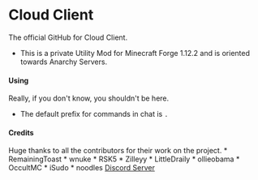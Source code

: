 # Cloud Client
The official GitHub for Cloud Client.
- This is a private Utility Mod for Minecraft Forge 1.12.2 and is oriented towards Anarchy Servers.
#### Using
Really, if you don't know, you shouldn't be here.
- The default prefix for commands in chat is `.`
#### Credits
Huge thanks to all the contributors for their work on the project.
	* RemainingToast
	* wnuke
	* RSK5
	* Zilleyy
	* LittleDraily
	* ollieobama
	* OccultMC
	* iSudo
	* noodles
[Discord Server](https://discord.gg/ZydwkaY)
